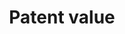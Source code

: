 ---
layout: default
contributors: Noah Stoffman
cost: None
description: 'We propose a new measure of the economic importance of each innovation.
  Our measure uses newly collected data on patents issued to US firms in the 1926
  to 2010 period, combined with the stock market response to news about patents. Our
  patent-level estimates of private economic value are positively related to the scientific
  value of these patents, as measured by the number of citations that the patent receives
  in the future. Our new measure is associated with substantial growth, reallocation
  and creative destruction, consistent with the predictions of Schumpeterian growth
  models. Aggregating our measure suggests that technological innovation accounts
  for significant medium-run fluctuations in aggregate economic growth and TFP. '
last_edit: Sat, 04 Dec 2021 14:10:14 GMT
location: https://iu.box.com/patents
maintained_by: Noah Stoffman, nstoffma@iu.edu
shortname: patent_value
tags:
- scientific value
- economic growth
- United States
timeframe: 1926-2010
title: Patent value
uuid: 798f092c-3597-41bb-be5d-e5eb15c2b5d3
---